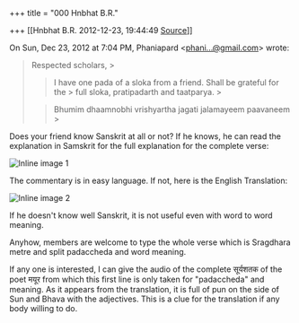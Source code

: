 +++
title = "000 Hnbhat B.R."

+++
[[Hnbhat B.R.	2012-12-23, 19:44:49 [Source](https://groups.google.com/g/samskrita/c/8jBo33WS_Nc)]]



  

  
  

On Sun, Dec 23, 2012 at 7:04 PM, Phaniapard \<[phani...@gmail.com]()\> wrote:  

> Respected scholars, >
> 
> >   
> > 
> > 
> > I have one pada of a sloka from a friend. Shall be grateful for the > full sloka, pratipadarth and taatparya. >
> 
> > 
> >   
> > 
> > 
> > Bhumim dhaamnobhi vrishyartha jagati jalamayeem paavaneem >
> 
> > 
> >   
> > 
> > 
> > 
> >   
> > 
> > 

  

Does your friend know Sanskrit at all or not? If he knows, he can read the explanation in Samskrit for the full explanation for the complete verse:

  

![Inline image 1](https://groups.google.com/group/samskrita/attach/710e5cd8064ae7f3/image.png?part=0.1)  

  

  

The commentary is in easy language. If not, here is the English Translation:

  

![Inline image 2](https://groups.google.com/group/samskrita/attach/710e5cd8064ae7f3/image.png?part=0.2)  

  

If he doesn't know well Sanskrit, it is not useful even with word to word meaning.

  

Anyhow, members are welcome to type the whole verse which is Sragdhara metre and split padaccheda and word meaning.

  

If any one is interested, I can give the audio of the complete सूर्यशतक of the poet मयूर from which this first line is only taken for "padaccheda" and meaning. As it appears from the translation, it is full of pun on the side of Sun and Bhava with the adjectives. This is a clue for the translation if any body willing to do.

  

  

  


